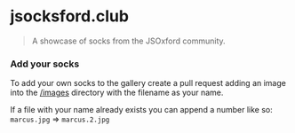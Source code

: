 # jsocksford.club

> A showcase of socks from the JSOxford community.

### Add your socks

To add your own socks to the gallery create a pull request adding an image into the [/images](/images) directory with the filename as your name.

If a file with your name already exists you can append a number like so: `marcus.jpg` => `marcus.2.jpg`
